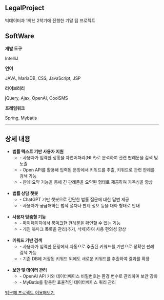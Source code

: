 <h2>LegalProject</h2>
<p>빅데이터과 1학년 2학기에 진행한 기말 팀 프로젝트</p>

<h2>SoftWare</h2>
<strong>개발 도구 </strong>
<p>IntelliJ</p>
<strong>언어</strong>
<p>JAVA, MariaDB, CSS, JavaScript, JSP</p>
<strong>라이브러리</strong><br>
<p>jQuery, Ajax, OpenAI, CoolSMS</p>
<strong>프레임워크</strong>
<p>Spring, Mybatis</p>

<hr>

<h2>상세 내용</h2>
<ul>
    <li><strong>법률 텍스트 기반 사용자 지원</strong>
        <ul>
            <li>- 사용자가 입력한 상황을 자연어처리(NLP)로 분석하여 관련 판례문을 검색 및 노출</li>
            <li>- Open API를 활용해 입력된 문장에서 키워드를 추출, 키워드로 관련 판례를 검색 가능</li>
            <li>- 판례 요약 기능을 통해 긴 판례문을 요약된 형태로 제공하여 가독성을 향상</li>
        </ul>
    </li>
    <br>
    <li><strong>법률 상담 챗봇</strong>
        <ul>
            <li>- ChatGPT 기반 챗봇으로 간단한 법률 질문에 대한 답변 제공</li>
            <li>- 사용자가 궁금해하는 법적 절차나 판례 정보 등을 대화 형태로 안내</li>
        </ul>
    </li>
    <br>
    <li><strong>사용자 맞춤형 기능</strong>
        <ul>
            <li>- 마이페이지에서 북마크한 판례문을 확인할 수 있는 기능</li>
            <li>- 개인 북마크 목록을 관리(추가, 삭제)하여 사용 편의성 향상</li>
        </ul>
    </li>
    <br>
    <li><strong>키워드 기반 검색</strong>
        <ul>
            <li>- 사용자가 입력한 문장에서 자동으로 추출된 키워드를 기반으로 정확한 판례 검색 가능</li>
            <li>- 기존 DB에 저장된 키워드 외에도 새로운 키워드를 추출하여 결과를 확장</li>
        </ul>
    </li>
    <br>
    <li><strong>보안 및 데이터 관리</strong>
        <ul>
            <li>- OpenAI API 키와 데이터베이스 비밀번호는 환경 변수로 관리하여 보안 강화</li>
            <li>- MyBatis를 활용한 효율적인 데이터베이스 쿼리 관리</li>
        </ul>
    </li>
</ul>

<a href="beommune.kr">법문해 프로젝트 이용해보기</a>
